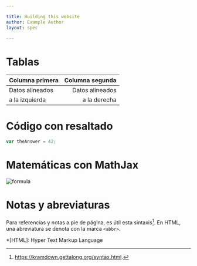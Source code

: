 ```yaml
---

title: Building this website
author: Example Author
layout: spec

---
```


# Tablas

| Columna primera | Columna segunda |
|:----------------|----------------:|
| Datos alineados | Datos alineados |
| a la izquierda  | a la derecha    |

# Código con resaltado

~~~javascript
var theAnswer = 42;
~~~

# Matemáticas con MathJax

![formula](https://latex.codecogs.com/gif.latex?\Large&space;x=\frac{-b\pm\sqrt{b^2-4ac}}{2a}) 

# Notas y abreviaturas

Para referencias y notas a pie de página, es útil esta sintaxis[^kramdown]. En
HTML, una abreviatura se denota con la marca `<abbr>`.

[^kramdown]: <https://kramdown.gettalong.org/syntax.html>.

*[HTML]: Hyper Text Markup Language

